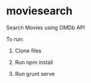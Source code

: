# moviesearch
Search Movies using OMDb API

To run:

1) Clone files

2) Run npm install

3) Run grunt serve
